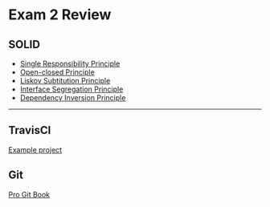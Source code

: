 Exam 2 Review
=============

SOLID
-----

- [Single Responsibility Principle](all-slides.html#/single-responsibility-principle-srp)
- [Open-closed Principle](all-slides.html#/open-closed-principle-ocp)
- [Liskov Subtitution Principle](all-slides.html#/liskov-substitution-principle-lsp)
- [Interface Segregation Principle](all-slides.html#/interface-segregation-principle-isp)
- [Dependency Inversion Principle](all-slides.html#/dependency-inversion-principle-dip)

---

TravisCI
--------

[Example project](https://github.com/jncraton/calculator)

Git
---

[Pro Git Book](https://git-scm.com/book/en/v2)
